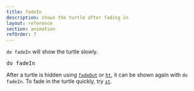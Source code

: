 ```yaml
---
title: fadeIn
description: shows the turtle after fading in
layout: reference
section: animation
refOrder: 7
---
```


`do fadeIn` will show the turtle slowly.

<pre data-after='do ht&#13;pen red&#13;bk 200' class="jumbo">
do fadeIn
</pre>

After a turtle is hidden using [`fadeOut`](fadeOut.html) or
[`ht`](ht.html), it can be shown again with `do fadeIn`.
To fade in the turtle quickly, try [`st`](st.html).
